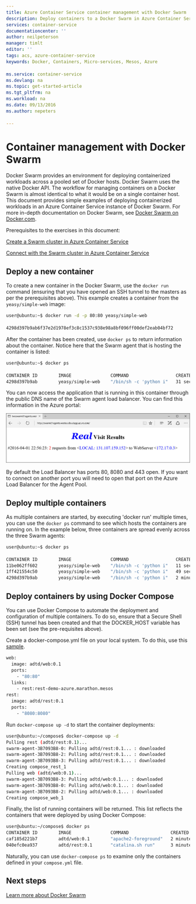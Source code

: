 ```yaml
---
title: Azure Container Service container management with Docker Swarm | Microsoft Azure
description: Deploy containers to a Docker Swarm in Azure Container Service
services: container-service
documentationcenter: ''
author: neilpeterson
manager: timlt
editor: ''
tags: acs, azure-container-service
keywords: Docker, Containers, Micro-services, Mesos, Azure

ms.service: container-service
ms.devlang: na
ms.topic: get-started-article
ms.tgt_pltfrm: na
ms.workload: na
ms.date: 09/13/2016
ms.author: nepeters

---
```

# Container management with Docker Swarm
Docker Swarm provides an environment for deploying containerized workloads across a pooled set of Docker hosts. Docker Swarm uses the native Docker API. The workflow for managing containers on a Docker Swarm is almost identical to what it would be on a single container host. This document provides simple examples of deploying containerized workloads in an Azure Container Service instance of Docker Swarm. For more in-depth documentation on Docker Swarm, see [Docker Swarm on Docker.com](https://docs.docker.com/swarm/).

Prerequisites to the exercises in this document:

[Create a Swarm cluster in Azure Container Service](container-service-deployment.md)

[Connect with the Swarm cluster in Azure Container Service](container-service-connect.md)

## Deploy a new container
To create a new container in the Docker Swarm, use the `docker run` command (ensuring that you have opened an SSH tunnel to the masters as per the prerequisites above). This example creates a container from the `yeasy/simple-web` image:

```bash
user@ubuntu:~$ docker run -d -p 80:80 yeasy/simple-web

4298d397b9ab6f37e2d1978ef3c8c1537c938e98a8bf096ff00def2eab04bf72
```

After the container has been created, use `docker ps` to return information about the container. Notice here that the Swarm agent that is hosting the container is listed:

```bash
user@ubuntu:~$ docker ps

CONTAINER ID        IMAGE               COMMAND                  CREATED             STATUS              PORTS                 NAMES
4298d397b9ab        yeasy/simple-web    "/bin/sh -c 'python i"   31 seconds ago      Up 9 seconds        10.0.0.5:80->80/tcp   swarm-agent-34A73819-1/happy_allen
```  

You can now access the application that is running in this container through the public DNS name of the Swarm agent load balancer. You can find this information in the Azure portal:  

![Real visit results](media/real-visit.jpg)  

By default the Load Balancer has ports 80, 8080 and 443 open. If you want to connect on another port you will need to open that port on the Azure Load Balancer for the Agent Pool.

## Deploy multiple containers
As multiple containers are started, by executing 'docker run' multiple times, you can use the `docker ps` command to see which hosts the containers are running on. In the example below, three containers are spread evenly across the three Swarm agents:  

```bash
user@ubuntu:~$ docker ps

CONTAINER ID        IMAGE               COMMAND                  CREATED             STATUS              PORTS                 NAMES
11be062ff602        yeasy/simple-web    "/bin/sh -c 'python i"   11 seconds ago      Up 10 seconds       10.0.0.6:83->80/tcp   swarm-agent-34A73819-2/clever_banach
1ff421554c50        yeasy/simple-web    "/bin/sh -c 'python i"   49 seconds ago      Up 48 seconds       10.0.0.4:82->80/tcp   swarm-agent-34A73819-0/stupefied_ride
4298d397b9ab        yeasy/simple-web    "/bin/sh -c 'python i"   2 minutes ago       Up 2 minutes        10.0.0.5:80->80/tcp   swarm-agent-34A73819-1/happy_allen
```  

## Deploy containers by using Docker Compose
You can use Docker Compose to automate the deployment and configuration of multiple containers. To do so, ensure that a Secure Shell (SSH) tunnel has been created and that the DOCKER_HOST variable has been set (see the pre-requisites above).

Create a docker-compose.yml file on your local system. To do this, use this [sample](https://raw.githubusercontent.com/rgardler/AzureDevTestDeploy/master/docker-compose.yml).

```bash
web:
  image: adtd/web:0.1
  ports:
    - "80:80"
  links:
    - rest:rest-demo-azure.marathon.mesos
rest:
  image: adtd/rest:0.1
  ports:
    - "8080:8080"

```

Run `docker-compose up -d` to start the container deployments:

```bash
user@ubuntu:~/compose$ docker-compose up -d
Pulling rest (adtd/rest:0.1)...
swarm-agent-3B7093B8-0: Pulling adtd/rest:0.1... : downloaded
swarm-agent-3B7093B8-2: Pulling adtd/rest:0.1... : downloaded
swarm-agent-3B7093B8-3: Pulling adtd/rest:0.1... : downloaded
Creating compose_rest_1
Pulling web (adtd/web:0.1)...
swarm-agent-3B7093B8-3: Pulling adtd/web:0.1... : downloaded
swarm-agent-3B7093B8-0: Pulling adtd/web:0.1... : downloaded
swarm-agent-3B7093B8-2: Pulling adtd/web:0.1... : downloaded
Creating compose_web_1
```

Finally, the list of running containers will be returned. This list reflects the containers that were deployed by using Docker Compose:

```bash
user@ubuntu:~/compose$ docker ps
CONTAINER ID        IMAGE               COMMAND                CREATED             STATUS              PORTS                     NAMES
caf185d221b7        adtd/web:0.1        "apache2-foreground"   2 minutes ago       Up About a minute   10.0.0.4:80->80/tcp       swarm-agent-3B7093B8-0/compose_web_1
040efc0ea937        adtd/rest:0.1       "catalina.sh run"      3 minutes ago       Up 2 minutes        10.0.0.4:8080->8080/tcp   swarm-agent-3B7093B8-0/compose_rest_1
```

Naturally, you can use `docker-compose ps` to examine only the containers defined in your `compose.yml` file.

## Next steps
[Learn more about Docker Swarm](https://docs.docker.com/swarm/)

